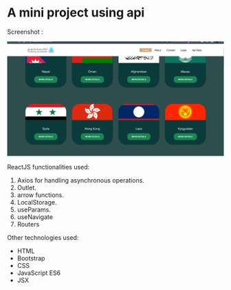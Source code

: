 # A mini project using api

Screenshot :

![](public/demo.gif)

ReactJS functionalities used:

1. Axios for handling asynchronous operations.
2. Outlet.
3. arrow functions.
4. LocalStorage.
5. useParams.
6. useNavigate
7. Routers

Other technologies used:

- HTML
- Bootstrap
- CSS
- JavaScript ES6
- JSX
